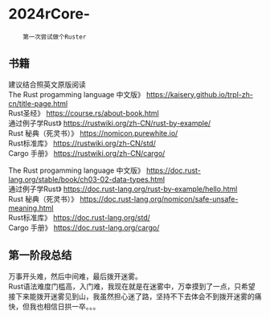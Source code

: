 # 2024rCore-
        第一次尝试做个Ruster
## 书籍
建议结合照英文原版阅读  
The Rust progamming language 中文版》  https://kaisery.github.io/trpl-zh-cn/title-page.html  
Rust圣经》  https://course.rs/about-book.html  
通过例子学Rust》  https://rustwiki.org/zh-CN/rust-by-example/  
Rust 秘典（死灵书）》  https://nomicon.purewhite.io/  
Rust标准库》  https://rustwiki.org/zh-CN/std/  
Cargo 手册》  https://rustwiki.org/zh-CN/cargo/  

The Rust progamming language 中文版》  https://doc.rust-lang.org/stable/book/ch03-02-data-types.html  
通过例子学Rust》  https://doc.rust-lang.org/rust-by-example/hello.html  
Rust 秘典（死灵书）》  https://doc.rust-lang.org/nomicon/safe-unsafe-meaning.html  
Rust标准库》  https://doc.rust-lang.org/std/  
Cargo 手册》  https://doc.rust-lang.org/cargo/  

## 第一阶段总结  
万事开头难，然后中间难，最后拨开迷雾。  
Rust语法难度门槛高，入门难，我现在就是在迷雾中，万幸摸到了一点，只希望接下来能拨开迷雾见到山，我虽然担心迷了路，坚持不下去体会不到拨开迷雾的痛快，但我也相信日拱一卒。。。  
